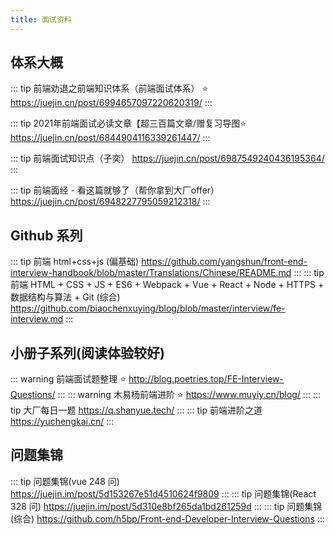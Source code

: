 ```yaml
---
title: 面试资料
---
```

## 体系大概

  ::: tip
  前端劝退之前端知识体系（前端面试体系） ⭐️
  <https://juejin.cn/post/6994657097220620319/>
  :::

  ::: tip
  2021年前端面试必读文章【超三百篇文章/赠复习导图⭐️
  <https://juejin.cn/post/6844904116339261447/>
  :::

  ::: tip
  前端面试知识点（子奕）
  <https://juejin.cn/post/6987549240436195364/>
  :::

  ::: tip
  前端面经 - 看这篇就够了（帮你拿到大厂offer）
  <https://juejin.cn/post/6948227795059212318/>
  :::

## Github 系列

  ::: tip
  前端 html+css+js (偏基础)
  <https://github.com/yangshun/front-end-interview-handbook/blob/master/Translations/Chinese/README.md>
  :::
  ::: tip
  前端 HTML + CSS + JS + ES6 + Webpack + Vue + React + Node + HTTPS + 数据结构与算法 + Git (综合)
  <https://github.com/biaochenxuying/blog/blob/master/interview/fe-interview.md>
  :::

## 小册子系列(阅读体验较好)

  ::: warning
  前端面试题整理 ⭐️
  <http://blog.poetries.top/FE-Interview-Questions/>
  :::
  ::: warning
  木易杨前端进阶 ⭐️
  <https://www.muyiy.cn/blog/>
  :::
  ::: tip
  大厂每日一题
  <https://q.shanyue.tech/>
  :::
  ::: tip
  前端进阶之道
  <https://yuchengkai.cn/>
  :::

## 问题集锦

  ::: tip
  问题集锦(vue 248 问)
  <https://juejin.im/post/5d153267e51d4510624f9809>
  :::
  ::: tip
  问题集锦(React 328 问)
  <https://juejin.im/post/5d310e8bf265da1bd261259d>
  :::
  ::: tip
  问题集锦(综合)
  <https://github.com/h5bp/Front-end-Developer-Interview-Questions>
  :::
